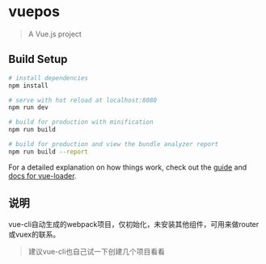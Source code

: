 # vuepos

> A Vue.js project

## Build Setup

``` bash
# install dependencies
npm install

# serve with hot reload at localhost:8080
npm run dev

# build for production with minification
npm run build

# build for production and view the bundle analyzer report
npm run build --report
```

For a detailed explanation on how things work, check out the [guide](http://vuejs-templates.github.io/webpack/) and [docs for vue-loader](http://vuejs.github.io/vue-loader).


## 说明
vue-cli自动生成的webpack项目，仅初始化，未安装其他组件，可用来做router或vuex的联系。


> 建议vue-cli也自己试一下创建几个项目看看